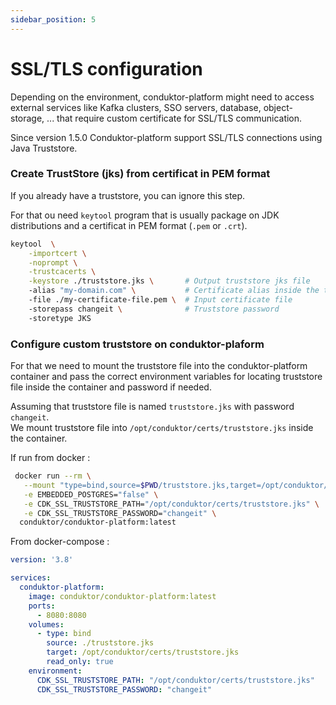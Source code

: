 ```yaml
---
sidebar_position: 5
---
```


# SSL/TLS configuration

Depending on the environment, conduktor-platform might need to access external services like Kafka clusters, SSO servers, database, object-storage, ... that require custom certificate for SSL/TLS communication.

Since version 1.5.0 Conduktor-platform support SSL/TLS connections using Java Truststore. 


### Create TrustStore (jks) from certificat in PEM format
If you already have a truststore, you can ignore this step. 

For that ou need `keytool` program that is usually package on JDK distributions and a certificat in PEM format (`.pem` or `.crt`).

```bash
keytool  \
    -importcert \
    -noprompt \
    -trustcacerts \
    -keystore ./truststore.jks \       # Output truststore jks file
    -alias "my-domain.com" \           # Certificate alias inside the truststore (usually the certificate subject)
    -file ./my-certificate-file.pem \  # Input certificate file
    -storepass changeit \              # Truststore password
    -storetype JKS
```

### Configure custom truststore on conduktor-plaform

For that we need to mount the truststore file into the conduktor-platform container and pass the correct environment variables 
for locating truststore file inside the container and password if needed. 

Assuming that truststore file is named `truststore.jks` with password `changeit`.  
We mount truststore file into `/opt/conduktor/certs/truststore.jks` inside the container.

If run from docker :
```bash
 docker run --rm \
   --mount "type=bind,source=$PWD/truststore.jks,target=/opt/conduktor/certs/truststore.jks" \
   -e EMBEDDED_POSTGRES="false" \
   -e CDK_SSL_TRUSTSTORE_PATH="/opt/conduktor/certs/truststore.jks" \
   -e CDK_SSL_TRUSTSTORE_PASSWORD="changeit" \
  conduktor/conduktor-platform:latest
```

From docker-compose :
```yaml
version: '3.8'

services:
  conduktor-platform:
    image: conduktor/conduktor-platform:latest
    ports:
      - 8080:8080
    volumes:
      - type: bind
        source: ./truststore.jks
        target: /opt/conduktor/certs/truststore.jks
        read_only: true
    environment:
      CDK_SSL_TRUSTSTORE_PATH: "/opt/conduktor/certs/truststore.jks"
      CDK_SSL_TRUSTSTORE_PASSWORD: "changeit"
```

